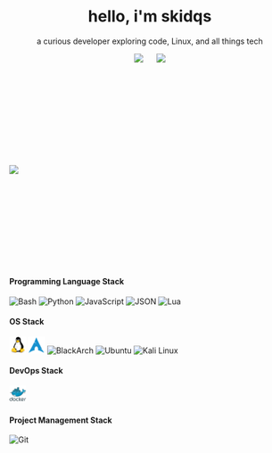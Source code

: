 <h1 align="center">hello, i'm skidqs</h1>
<p align="center">a curious developer exploring code, Linux, and all things tech</p>

<p align="center">
  <picture>
    <source media="(prefers-color-scheme: dark)" 
            srcset="https://github-readme-stats.vercel.app/api?username=skidqs&show_icons=true&hide_border=false&title_color=FFFFFF&text_color=FFFFFF&icon_color=FFDD54&ring_color=FF0000&bg_color=000000&count_private=true&include_all_commits=true">
    <source media="(prefers-color-scheme: light)" 
            srcset="https://github-readme-stats.vercel.app/api?username=skidqs&show_icons=true&hide_border=false&title_color=000000&text_color=000000&icon_color=FFDD54&ring_color=FF0000&bg_color=FFFFFF&count_private=true&include_all_commits=true">
    <img height="180em" 
         src="https://github-readme-stats.vercel.app/api?username=skidqs&show_icons=true&hide_border=false&title_color=FFFFFF&text_color=FFFFFF&icon_color=FFDD54&ring_color=FF0000&bg_color=000000&count_private=true&include_all_commits=true"
         style="display:inline-block; vertical-align:top; margin-right:10px;" />
  </picture>

  <picture>
    <source media="(prefers-color-scheme: dark)" 
            srcset="https://github-readme-stats.vercel.app/api/top-langs/?username=skidqs&layout=compact&hide_border=false&bg_color=000000&title_color=FFFFFF&text_color=FFFFFF&icon_color=FFDD54&langs_count=8&count_private=true&include_all_commits=true&show_icons=true&hide=html,java">
    <source media="(prefers-color-scheme: light)" 
            srcset="https://github-readme-stats.vercel.app/api/top-langs/?username=skidqs&layout=compact&hide_border=false&bg_color=FFFFFF&title_color=000000&text_color=000000&icon_color=FFDD54&langs_count=8&count_private=true&include_all_commits=true&show_icons=true&hide=html,java">
    <img height="180em" 
         src="https://github-readme-stats.vercel.app/api/top-langs/?username=skidqs&layout=compact&hide_border=false&bg_color=000000&title_color=FFFFFF&text_color=FFFFFF&icon_color=FFDD54&langs_count=8&count_private=true&include_all_commits=true&show_icons=true&hide=html,java"
         style="display:inline-block; vertical-align:top; margin-left:10px;" />
  </picture>
</p>

<p align="center">
  <picture>
    <source media="(prefers-color-scheme: dark)" 
            srcset="https://github-readme-streak-stats.herokuapp.com/?user=skidqs&theme=dark&hide_border=false&ring=FF0000&fire=FFDD54&currStreakNum=FFFFFF">
    <source media="(prefers-color-scheme: light)" 
            srcset="https://github-readme-streak-stats.herokuapp.com/?user=skidqs&theme=light&hide_border=false&ring=FF0000&fire=FFDD54&currStreakNum=000000">
    <img height="180em" 
         src="https://github-readme-streak-stats.herokuapp.com/?user=skidqs&theme=dark&hide_border=false&ring=FF0000&fire=FFDD54&currStreakNum=FFFFFF"
         style="display:block; margin: 20px auto;" />
  </picture>
</p>

<h4><b>Programming Language Stack</b></h4>
<p>
  <img src="https://shorturl.at/OCAuv" alt="Bash" width="30" height="30"/>
  <img src="https://shorturl.at/XNZa9" alt="Python" width="30" height="30"/>
  <img src="https://shorturl.at/Cez1a" alt="JavaScript" width="30" height="30"/>
  <img src="https://shorturl.at/BJeY7" alt="JSON" width="30" height="30"/>
  <img src="https://imgs.search.brave.com/SUiSnZ8UVveUtJ1fM8bSJ96d3VrD7FZLC4nHhSnSrOg/rs:fit:860:0:0:0/g:ce/aHR0cHM6Ly91cGxv/YWQud2lraW1lZGlh/Lm9yZy93aWtpcGVk/aWEvY29tbW9ucy9j/L2NmL0x1YS1Mb2dv/LnN2Zw" alt="Lua" width="30" height="30"/>
</p>

<h4><b>OS Stack</b></h4>
<p>
  <img src="https://raw.githubusercontent.com/devicons/devicon/master/icons/linux/linux-original.svg" alt="Linux" width="30" height="30"/>
  <img src="https://raw.githubusercontent.com/devicons/devicon/master/icons/archlinux/archlinux-original.svg" alt="ArchLinux" width="30" height="30"/>
  <img src="https://blackarch.org/images/logo.png" alt="BlackArch" width="30" height="30"/>
  <img src="https://assets.ubuntu.com/v1/29985a98-ubuntu-logo32.png" alt="Ubuntu" width="30" height="30"/>
  <img src="https://files.catbox.moe/kakx9z.png" alt="Kali Linux" width="30" height="30"/>
</p>

<h4><b>DevOps Stack</b></h4>
<p>
  <img src="https://raw.githubusercontent.com/devicons/devicon/master/icons/docker/docker-original-wordmark.svg" alt="Docker" width="30" height="30"/>
</p>

<h4><b>Project Management Stack</b></h4>
<p>
  <img src="https://www.vectorlogo.zone/logos/git-scm/git-scm-icon.svg" alt="Git" width="30" height="30"/>
</p>
